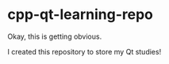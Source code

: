 # cpp-qt-learning-repo
Okay, this is getting obvious.

I created this repository to store my Qt studies!

